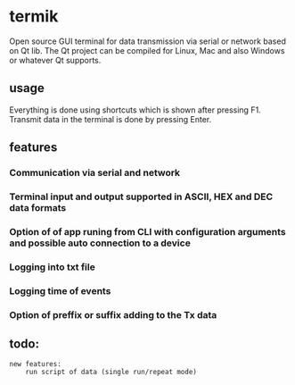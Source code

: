 # termik
Open source GUI terminal for data transmission via serial or network based on Qt lib. The Qt project can be compiled for Linux, Mac and also Windows or whatever Qt supports.


## usage
Everything is done using shortcuts which is shown after pressing F1.
Transmit data in the terminal is done by pressing Enter.


## features
### Communication via serial and network
### Terminal input and output supported in ASCII, HEX and DEC data formats
### Option of of app runing from CLI with configuration arguments and possible auto connection to a device
### Logging into txt file
### Logging time of events
### Option of preffix or suffix adding to the Tx data



## todo:

    new features:
    	run script of data (single run/repeat mode)